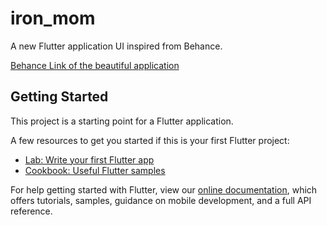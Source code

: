# iron_mom

A new Flutter application UI inspired from Behance. 

[Behance Link of the beautiful application](https://www.behance.net/gallery/83297115/IronMom-Mobile-App-UXUI-Case-Study)

## Getting Started

This project is a starting point for a Flutter application.

A few resources to get you started if this is your first Flutter project:

- [Lab: Write your first Flutter app](https://flutter.dev/docs/get-started/codelab)
- [Cookbook: Useful Flutter samples](https://flutter.dev/docs/cookbook)

For help getting started with Flutter, view our
[online documentation](https://flutter.dev/docs), which offers tutorials,
samples, guidance on mobile development, and a full API reference.

